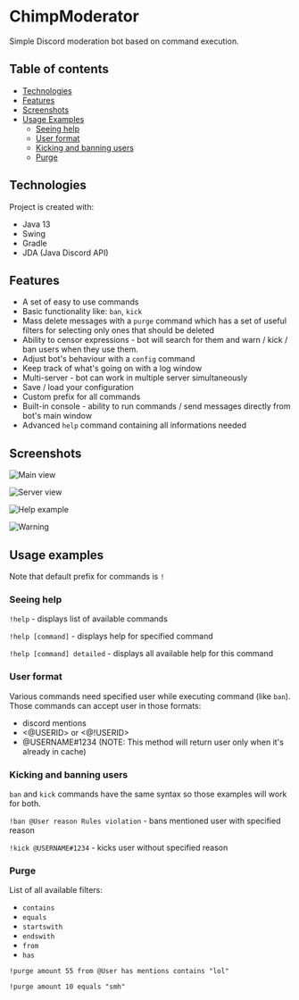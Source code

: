 # ChimpModerator

Simple Discord moderation bot based on command execution.

## Table of contents
* [Technologies](#technologies)
* [Features](#features)
* [Screenshots](#screenshots)
* [Usage Examples](#usage-examples)
  * [Seeing help](#seeing-help)
  * [User format](#user-format)
  * [Kicking and banning users](#kicking-and-banning-users)
  * [Purge](#purge)

## Technologies

Project is created with:

  * Java 13
  * Swing
  * Gradle
  * JDA (Java Discord API)

## Features
  * A set of easy to use commands
  * Basic functionality like: `ban`, `kick`
  * Mass delete messages with a `purge` command which has a set of useful filters for selecting only ones that should be deleted
  * Ability to censor expressions - bot will search for them and warn / kick / ban users when they use them.
  * Adjust bot's behaviour with a `config` command
  * Keep track of what's going on with a log window
  * Multi-server - bot can work in multiple server simultaneously
  * Save / load your configuration
  * Custom prefix for all commands
  * Built-in console - ability to run commands / send messages directly from bot's main window
  * Advanced `help` command containing all informations needed

## Screenshots
![Main view](https://i.imgur.com/pwcezgC.png)

![Server view](https://i.imgur.com/Xj4JWc9.png)

![Help example](https://i.imgur.com/KKJv48J.png)

![Warning](https://i.imgur.com/acYw5BX.png)

## Usage examples
Note that default prefix for commands is `!`

### Seeing help

`!help` - displays list of available commands

`!help [command]` - displays help for specified command

`!help [command] detailed` - displays all available help for this command

### User format

Various commands need specified user while executing command (like `ban`).
Those commands can accept user in those formats:
- discord mentions
- <@USERID> or <@!USERID>
- @USERNAME#1234 (NOTE: This method will return user only when it's already in cache)


### Kicking and banning users

`ban` and `kick` commands have the same syntax so those examples will work for both. 

`!ban @User reason Rules violation` - bans mentioned user with specified reason

`!kick @USERNAME#1234` - kicks user without specified reason

### Purge

List of all available filters:
  * `contains`
  * `equals`
  * `startswith`
  * `endswith`
  * `from`
  * `has`

`!purge amount 55 from @User has mentions contains "lol"`

`!purge amount 10 equals "smh"`